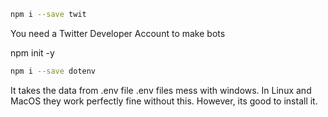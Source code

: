 ```sh
npm i --save twit
```

You need a Twitter Developer Account to make bots

npm init -y

```sh
npm i --save dotenv
```
It takes the data from .env file 
.env files mess with windows. In Linux and MacOS they work perfectly fine without this. However, its good to install it.

